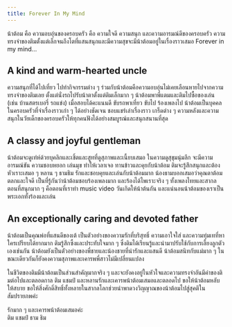 ```yaml
---
title: Forever In My Mind
---
```



น้าต้อม คือ ความอบอุ่นของครอบครัว คือ ความใจดี ความสนุก และความอารมณ์ดีของครอบครัว ความทรงจำของติมตั้งแต่เล็กจนถึงโตที่แสนสนุกและมีความสุขจะมีน้าต้อมอยู่ในเรื่องราวเสมอ Forever in my mind…

## A kind and warm-hearted uncle

ความสนุกที่ได้ไปเที่ยว ไปทำกิจกรรมต่าง ๆ ร่วมกับน้าต้อมคือความอบอุ่นไม่เคยเลือนหายไปจากความทรงจำของติมเลย ตั้งแต่นั่งรถไปรับน้าตาตั้งแต่ติมเล็กมาก ๆ น้าต้อมพาพี่แตมและติมไปซื้อของเล่น (เช่น บ้านสตรเบอรี่ รถแข่ง) เมื่อสอบได้คะแนนดี ขับรถพาเที่ยว ขับไป ร้องเพลงไป น้าต้อมเป็นบุคคลในครอบครัวที่จำเรื่องราวเก่า ๆ ได้อย่างชัดเจน ชอบแชร์เล่าเรื่องราว เกร็ดต่าง ๆ ความหลังและความสนุกในวัยเด็กของครอบครัวให้ทุกคนฟังได้อย่างสมบูรณ์และสนุกสนานที่สุด

## A classy and joyful gentleman

น้าต้อมจะดูเท่ห์ด้วยบุคลิกและเชิ้ตและสูทที่ดูสุภาพและเนี้ยบเสมอ ในความดูสุขุมนุ่มลึก จะมีความอารมณ์ขัน ความชอบหยอก เล่นมุข ทำให้เวลาเจอ ทานข้าวและคุยกับน้าต้อม ติมจะรู้สึกสนุกและต้องหัวเราะเสมอ ๆ หลาน ๆ ธามธิม รักและชอบคุยและเล่นกับน้าต้อมมาก น้องธามบอกเสมอว่าคุณตาต้อมตลกและใจดี เป็นที่รู้กันว่าน้าต้อมชอบร้องเพลงมาก และร้องได้ไพเราะจริง ๆ ทั้งเพลงไทยและสากล ตอนที่สนุกมาก ๆ คือตอนที่เราทำ music video วันเกิดให้น้าต้นกัน และแน่นอนน้าต้อมของเราเป็นพระเอกทั้งร้องและเล่น

## An exceptionally caring and devoted father

น้าต้อมเป็นคุณพ่อที่แสนดีของเต้ เป็นตัวอย่างของความรักที่บริสุทธิ์ ความเอาใจใส่ และความทุ่มเทที่หาใครเปรียบได้ยากมาก ติมรู้สึกซึ้งและประทับใจมาก ๆ ซึ่งติมได้เรียนรู้และนำมาปรับใช้กับการเลี้ยงลูกตัวเองเช่นกัน น้าต้อมยังเป็นตัวอย่างของพี่ชายและน้องชายที่น่ารักและแสนดี น้าต้อมสนิทกับแม่มาก ๆ ในขณะเดียวกันก็ยังคงความสุภาพและเคารพพี่สาวไม่มีเปลี่ยนแปลง

ในชีวิตของติมมีน้าต้อมเป็นส่วนสำคัญมากจริง ๆ และจะยังคงอยู่ในหัวใจและความทรงจำอันมีค่าของติมต่อไปและตลอดกาล ติม แชมป์ และหลานรักและเคารพน้าต้อมเสมอและตลอดไป ขอให้น้าต้อมหลับให้สบาย ขอให้สิ่งศักดิ์สิทธิ์ทั้งหลายในสากลโลกช่วยนำพาดวงวิญญาณของน้าต้อมไปสู่สุคติในสัมปรายภพค่ะ

รักมาก ๆ และเคารพน้าต้อมเสมอค่ะ  
ติม แชมป์ ธาม ธิม
